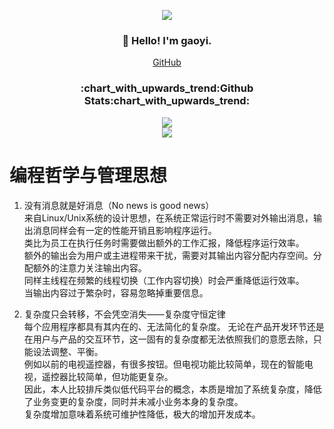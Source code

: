 <p align="center">
  <img src="https://komarev.com/ghpvc/?username=gaoyia&color=brightgreen">
</p>
<h3 align="center">👋 Hello! I'm gaoyi.</h3>
<p align="center">
  <a href="https://github.com/gaoyia">GitHub</a>
</p>

<h3 align="center">:chart_with_upwards_trend:Github Stats:chart_with_upwards_trend:</h3>

<p align="center">
  <a href="https://github.com/gaoyia" title="gaoyia's GitHub Stats">
    <img src="https://github-readme-stats.vercel.app/api?username=gaoyia&show_icons=true&count_private=true&layout=compact&theme=default">
  </a>
  <br/>
  <a href="https://github.com/gaoyia" title="Most Used Languages">
    <img src="https://github-readme-stats.vercel.app/api/top-langs/?username=gaoyia&layout=compact&count_private=true&theme=default">
  </a>
</p>

# 编程哲学与管理思想

1. 没有消息就是好消息（No news is good news）<br>
  来自Linux/Unix系统的设计思想，在系统正常运行时不需要对外输出消息，输出消息同样会有一定的性能开销且影响程序运行。<br>
  类比为员工在执行任务时需要做出额外的工作汇报，降低程序运行效率。<br>
  额外的输出会为用户或主进程带来干扰，需要对其输出内容分配内存空间。分配额外的注意力关注输出内容。<br>
  同样主线程在频繁的线程切换（工作内容切换）时会严重降低运行效率。<br>
  当输出内容过于繁杂时，容易忽略掉重要信息。<br>
  
2. 复杂度只会转移，不会凭空消失——复杂度守恒定律<br>
   每个应用程序都具有其内在的、无法简化的复杂度。 无论在产品开发环节还是在用户与产品的交互环节，这一固有的复杂度都无法依照我们的意愿去除，只能设法调整、平衡。<br>
   例如以前的电视遥控器，有很多按钮。但电视功能比较简单，现在的智能电视，遥控器比较简单，但功能更复杂。<br>
   因此，本人比较排斥类似低代码平台的概念，本质是增加了系统复杂度，降低了业务变更的复杂度，同时并未减小业务本身的复杂度。<br>
   复杂度增加意味着系统可维护性降低，极大的增加开发成本。<br>
